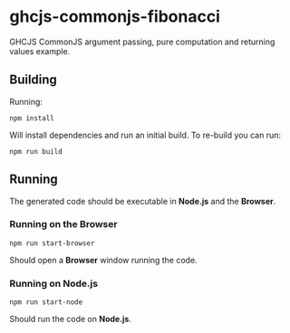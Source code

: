 # ghcjs-commonjs-fibonacci
GHCJS CommonJS argument passing, pure computation and returning values example.

## Building
Running:
```
npm install
```
Will install dependencies and run an initial build. To re-build you can run:
```
npm run build
```

## Running
The generated code should be executable in **Node.js** and the **Browser**.

### Running on the Browser
```
npm run start-browser
```

Should open a **Browser** window running the code.

### Running on Node.js
```
npm run start-node
```

Should run the code on **Node.js**.
